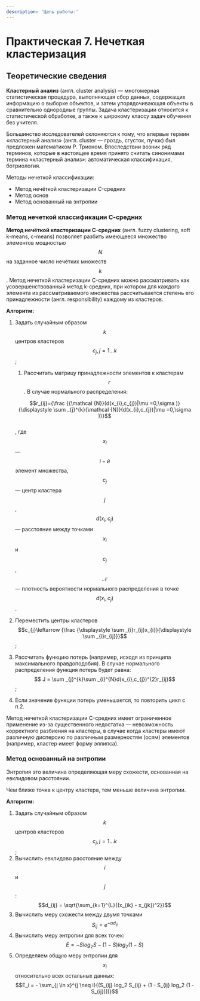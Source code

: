```yaml
---
description: 'Цель работы:'
---
```


# Практическая 7. Нечеткая кластеризация

## Теоретические сведения

**Кластерный анализ** \(англ. cluster analysis\) — многомерная статистическая процедура, выполняющая сбор данных, содержащих информацию о выборке объектов, и затем упорядочивающая объекты в сравнительно однородные группы. Задача кластеризации относится к статистической обработке, а также к широкому классу задач обучения без учителя.

Большинство исследователей склоняются к тому, что впервые термин «кластерный анализ» \(англ. cluster — гроздь, сгусток, пучок\) был предложен математиком Р. Трионом. Впоследствии возник ряд терминов, которые в настоящее время принято считать синонимами термина «кластерный анализ»: автоматическая классификация, ботриология.

Методы нечеткой классификации:

* Метод нечёткой кластеризации C-средних
* Метод основ 
* Метод основанный на энтропии

### Метод нечеткой классификации С-средних

**Метод нечёткой кластеризации C-средних** \(англ. fuzzy clustering, soft k-means, c-means\) позволяет разбить имеющееся множество элементов мощностью $$N$$ на заданное число нечётких множеств $$k$$. Метод нечеткой кластеризации C-средних можно рассматривать как усовершенствованный метод k-средних, при котором для каждого элемента из рассматриваемого множества рассчитывается степень его принадлежности \(англ. responsibility\) каждому из кластеров.

**Алгоритм:**

1. Задать случайным образом $$k$$ центров кластеров $$c_j, j = 1...k$$;

   1. Рассчитать матрицу принадлежности элементов к кластерам $$r$$ . В случае нормального распределения: 

   $$r_{ij}={\frac {{\mathcal {N}}(d(x_{i},c_{j})|\mu =0,\sigma )}{\displaystyle \sum _{j}^{k}{\mathcal {N}}(d(x_{i},c_{j})|\mu =0,\sigma )}}$$   
   , где $$x_i$$ — $$i-й$$ элемент множества, $$с_j$$ — центр кластера $$j$$, $$d(x_{i},c_{j})$$ — расстояние между точками $$x_i$$ и $$c_j$$ , $$\mathcal {N}$$ — плотность вероятности нормального распределения в точке $$d(x_{i},c_{j})$$ .

2. Переместить центры кластеров $$c_{j}\leftarrow {\frac {\displaystyle \sum _{i}r_{ij}x_{i}}{\displaystyle \sum _{i}r_{ij}}}$$ ;
3. Рассчитать функцию потерь \(например, исходя из принципа максимального правдоподобия\). В случае нормального распределения функция потерь будет равна: $$ J = \sum _{j}^{k}\sum _{i}^{N}d(x_{i},c_{j})^{2}r_{ij}$$ ;
4. Если значение функции потерь уменьшается, то повторить цикл с п.2.

Метод нечеткой кластеризации C-средних имеет ограниченное применение из-за существенного недостатка — невозможность корректного разбиения на кластеры, в случае когда кластеры имеют различную дисперсию по различным размерностям \(осям\) элементов \(например, кластер имеет форму эллипса\).

### Метод основанный на энтропии

Энтропия это величина определяющая меру схожести, основанная на евклидовом расстоянии. 

Чем ближе точка к центру кластера, тем меньше величина энтропии. 

**Алгоритм:**

1. Задать случайным образом $$k$$ центров кластеров $$c_j, j = 1...k$$;
2. Вычислить евклидово расстояние между $$i$$ и $$j $$ :  $$d_{ij} = \sqrt{\sum_{k=1}^{L}{(x_{ik} - x_{jk})^2}}$$ 
3. Вычислить меру схожести между двумя точками $$S_{ij} = e^{-\alpha d_{ij}}$$ 
4. Вычислить меру энтропии для всех точек: $$E = -Slog_2S - (1 -S)log_2(1-S)$$ 
5. Определяем общую меру энтропии для  $$x_i$$ относительно всех остальных данных: $$E_i = - \sum_{j \in x}^{j \neq i}{(S_{ij} log_2 S_{ij} + (1 - S_{ij} log_2 (1 - S_{ij})))}$$ 





